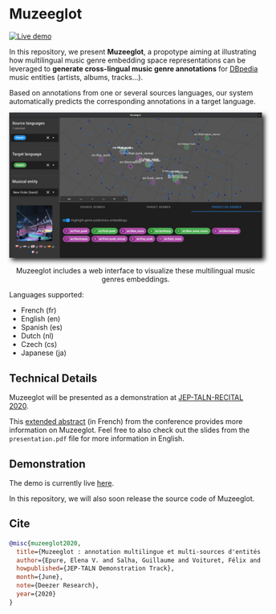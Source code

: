 # Muzeeglot

[![Live demo](https://img.shields.io/badge/Live-demo-blue)](https://research.deezer.com/muzeeglot)

In this repository, we present **Muzeeglot**, a propotype aiming at illustrating how
multilingual music genre embedding space representations can be leveraged to
**generate cross-lingual music genre annotations** for
[DBpedia](https://wiki.dbpedia.org/) music entities (artists, albums, tracks...).

Based on annotations from one or several sources languages, our system automatically
predicts the corresponding annotations in a target language.

<div align="center">
    <img
        src="https://github.com/deezer/muzeeglot/blob/master/screenshot.png?raw=true"
        style="-webkit-filter: drop-shadow(5px 5px 5px #222); filter: drop-shadow(5px 5px 5px #222);">
    <p>
        Muzeeglot includes a web interface to visualize these
        multilingual music genres embeddings.
    </p>
</div>

Languages supported:

- French (fr)
- English (en)
- Spanish (es)
- Dutch (nl)
- Czech (cs)
- Japanese (ja)

## Technical Details

Muzeeglot will be presented as a demonstration at [JEP-TALN-RECITAL 2020](https://jep-taln2020.loria.fr).

This [extended abstract](https://jep-taln2020.loria.fr/wp-content/uploads/JEP-TALN-RECITAL-2020_paper_156.pdf) (in French) from the conference provides more information on Muzeeglot. Feel free to also check out the slides from the `presentation.pdf` file for more information in English.

## Demonstration

The demo is currently live [here](https://research.deezer.com/muzeeglot).

In this repository, we will also soon release the source code of Muzeeglot.


## Cite

```BibTeX
@misc{muzeeglot2020,
  title={Muzeeglot : annotation multilingue et multi-sources d'entités musicales à partir de représentations de genres musicaux},
  author={Epure, Elena V. and Salha, Guillaume and Voituret, Félix and Baranes, Marion and Hennequin, Romain},
  howpublished={JEP-TALN Demonstration Track},
  month={June},
  note={Deezer Research},
  year={2020}
}
```